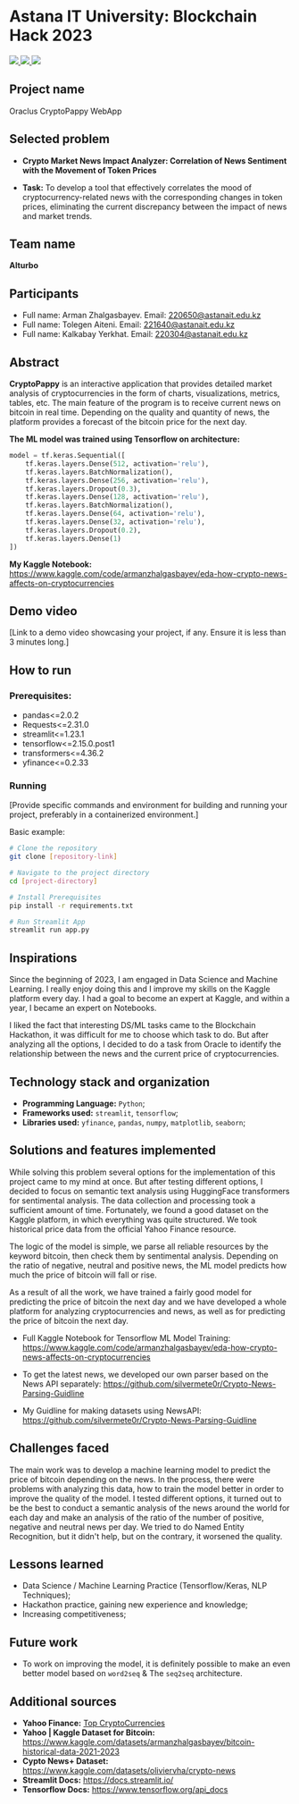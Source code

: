 # Astana IT University: Blockchain Hack 2023 
<a href="https://github.com/silvermete0r/Oraclus-CryptoPappy-Web-Appi">
    <img src="https://img.shields.io/github/stars/silvermete0r/Oraclus-CryptoPappy-Web-App?style=social">
</a> 
<a href="https://github.com/silvermete0r/Oraclus-CryptoPappy-Web-App">
    <img src="https://img.shields.io/github/forks/silvermete0r/Oraclus-CryptoPappy-Web-App?style=plastic">
</a> 
<a href="https://github.com/silvermete0r/Oraclus-CryptoPappy-Web-App">
    <img src="https://img.shields.io/github/license/silvermete0r/Oraclus-CryptoPappy-Web-Appe?style=plastic">
</a>

## Project name

Oraclus CryptoPappy WebApp

## Selected problem

* **Crypto Market News Impact Analyzer: Correlation of News Sentiment with the Movement of Token Prices**

* **Task:** To develop a tool that effectively correlates the mood of cryptocurrency-related news with the corresponding changes in token prices, eliminating the current discrepancy between the impact of news and market trends.

## Team name

**AIturbo**

## Participants

* Full name: Arman Zhalgasbayev. Email: 220650@astanait.edu.kz
* Full name: Tolegen Aiteni. Email: 221640@astanait.edu.kz
* Full name: Kalkabay Yerkhat. Email: 220304@astanait.edu.kz

## Abstract

**CryptoPappy** is an interactive application that provides detailed market analysis of cryptocurrencies in the form of charts, visualizations, metrics, tables, etc. The main feature of the program is to receive current news on bitcoin in real time. Depending on the quality and quantity of news, the platform provides a forecast of the bitcoin price for the next day.

**The ML model was trained using Tensorflow on architecture:**
``` Python
model = tf.keras.Sequential([
    tf.keras.layers.Dense(512, activation='relu'),
    tf.keras.layers.BatchNormalization(),
    tf.keras.layers.Dense(256, activation='relu'),
    tf.keras.layers.Dropout(0.3),
    tf.keras.layers.Dense(128, activation='relu'),
    tf.keras.layers.BatchNormalization(),
    tf.keras.layers.Dense(64, activation='relu'),
    tf.keras.layers.Dense(32, activation='relu'),
    tf.keras.layers.Dropout(0.2),
    tf.keras.layers.Dense(1)
])
```

**My Kaggle Notebook:** https://www.kaggle.com/code/armanzhalgasbayev/eda-how-crypto-news-affects-on-cryptocurrencies

## Demo video

[Link to a demo video showcasing your project, if any. Ensure it is less than 3 minutes long.]

## How to run

### Prerequisites:

 - pandas<=2.0.2
 - Requests<=2.31.0
 - streamlit<=1.23.1
 - tensorflow<=2.15.0.post1
 - transformers<=4.36.2
 - yfinance<=0.2.33


### Running

[Provide specific commands and environment for building and running your project, preferably in a containerized environment.]

Basic example:
```bash
# Clone the repository
git clone [repository-link]

# Navigate to the project directory
cd [project-directory]

# Install Prerequisites
pip install -r requirements.txt

# Run Streamlit App
streamlit run app.py
```

## Inspirations

Since the beginning of 2023, I am engaged in Data Science and Machine Learning. I really enjoy doing this and I improve my skills on the Kaggle platform every day. I had a goal to become an expert at Kaggle, and within a year, I became an expert on Notebooks.

I liked the fact that interesting DS/ML tasks came to the Blockchain Hackathon, it was difficult for me to choose which task to do. But after analyzing all the options, I decided to do a task from Oracle to identify the relationship between the news and the current price of cryptocurrencies.

## Technology stack and organization

* **Programming Language:** `Python`;
* **Frameworks used:** `streamlit`, `tensorflow`;
* **Libraries used:** `yfinance`, `pandas`, `numpy`, `matplotlib`, `seaborn`;

## Solutions and features implemented

While solving this problem several options for the implementation of this project came to my mind at once. But after testing different options, I decided to focus on semantic text analysis using HuggingFace transformers for sentimental analysis. The data collection and processing took a sufficient amount of time. Fortunately, we found a good dataset on the Kaggle platform, in which everything was quite structured. We took historical price data from the official Yahoo Finance resource. 

The logic of the model is simple, we parse all reliable resources by the keyword bitcoin, then check them by sentimental analysis. Depending on the ratio of negative, neutral and positive news, the ML model predicts how much the price of bitcoin will fall or rise.

As a result of all the work, we have trained a fairly good model for predicting the price of bitcoin the next day and we have developed a whole platform for analyzing cryptocurrencies and news, as well as for predicting the price of bitcoin the next day.

* Full Kaggle Notebook for Tensorflow ML Model Training: https://www.kaggle.com/code/armanzhalgasbayev/eda-how-crypto-news-affects-on-cryptocurrencies 

* To get the latest news, we developed our own parser based on the News API separately: https://github.com/silvermete0r/Crypto-News-Parsing-Guidline

* My Guidline for making datasets using NewsAPI: https://github.com/silvermete0r/Crypto-News-Parsing-Guidline

## Challenges faced

The main work was to develop a machine learning model to predict the price of bitcoin depending on the news. In the process, there were problems with analyzing this data, how to train the model better in order to improve the quality of the model. I tested different options, it turned out to be the best to conduct a semantic analysis of the news around the world for each day and make an analysis of the ratio of the number of positive, negative and neutral news per day. We tried to do Named Entity Recognition, but it didn't help, but on the contrary, it worsened the quality.

## Lessons learned

* Data Science / Machine Learning Practice (Tensorflow/Keras, NLP Techniques);
* Hackathon practice, gaining new experience and knowledge;
* Increasing competitiveness;

## Future work

* To work on improving the model, it is definitely possible to make an even better model based on `word2seq` & The `seq2seq` architecture.

## Additional sources

* **Yahoo Finance:** [Top CryptoCurrencies](https://finance.yahoo.com/crypto?guce_referrer=aHR0cHM6Ly93d3cuZ29vZ2xlLmNvbS8&guce_referrer_sig=AQAAAFdVCpPk-mtL4GaFSZ_fyIGd1q9bNPXRVtgQdYERukDz6_ZPbubXewi7H442lbIXpiiWUPlxIEpHyWyHSn84oTa2FyOagzbsiigb7MMcb-2VarhtPWcrqA4YKC5WICbyHpU66DbREH_7Li2fE9RcyUgLVfiTVYsVHRa_c5UgPPut) 
* **Yahoo | Kaggle Dataset for Bitcoin:** https://www.kaggle.com/datasets/armanzhalgasbayev/bitcoin-historical-data-2021-2023
* **Cypto News+ Dataset:** https://www.kaggle.com/datasets/oliviervha/crypto-news
* **Streamlit Docs:** https://docs.streamlit.io/
* **Tensorflow Docs:** https://www.tensorflow.org/api_docs

